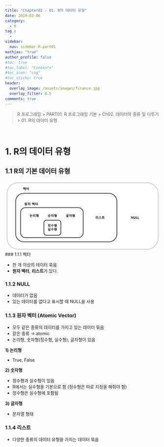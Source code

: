 ```yaml
---
title: "Chapter02 - 01. R의 데이터 유형"
date: 2019-03-06
category:
  - R
tag :
  -
sidebar:
  nav: sidebar-R-part01
mathjax: "true"
author_profile: false
#toc: true
#toc_label: "Contents"
#toc_icon: "cog"
#toc_sticky: true
header:
  overlay_image: /assets/images/finance.jpg
  overlay_filter: 0.5
comments: true
---
```

> R 프로그래밍 > PART01. R 프로그래밍 기본 > Ch02. 데이터의 종류 및 다루기 > 01. R의 데이터 유형

<br>


# 1. R의 데이터 유형

## 1.1 R의 기본 데이터 유형
<div style="text-align:center;">
<img src="/assets/images/lecture/FE_quant/r/part01/ch02/img001.jpg" width="600px"/>
</div>
### 1.1.1 벡터

- 한 개 이상의 데이터 묶음
- **원자 벡터**, **리스트**가 있다.

### 1.1.2 NULL

- 데이터가 없음
- 있는 데이터를 없다고 표시할 때 NULL을 사용

### 1.1.3 원자 벡터 (Atomic Vector)

- 모두 같은 종류의 데이터를 가지고 있는 데이터 묶음
- 같은 종류 → atomic
- 논리형, 숫자형(정수형, 실수형), 글자형이 있음

**1) 논리형**

- True, False

**2) 숫자형**

- 정수형과 실수형이 있음
- R에서는 실수형을 기본으로 함 (정수형은 따로 지정을 해줘야 함)
- 정수형은 실수형에 포함됨

**3) 글자형**

- 문자열 형태

### 1.1.4 리스트

- 다양한 종류의 데이터 유형을 가지는 데이터 묶음
